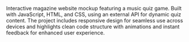 Interactive magazine website mockup featuring a music quiz game. 
Built with JavaScript, HTML, and CSS, using an external API for dynamic quiz content. 
The project includes responsive design for seamless use across devices and highlights 
clean code structure with animations and instant feedback for enhanced user experience.
